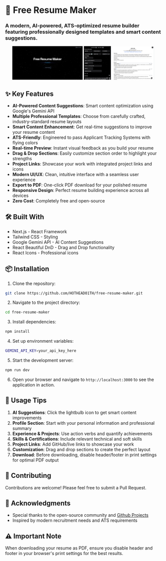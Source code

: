 # 🚀 Free Resume Maker

### A modern, AI-powered, ATS-optimized resume builder featuring professionally designed templates and smart content suggestions.

<p align="center">
  <img src="preview.png" width="45%" />
  <img src="preview2.png" width="45%" />
</p>



## ✨ Key Features

- **AI-Powered Content Suggestions**: Smart content optimization using Google's Gemini API
- **Multiple Professional Templates**: Choose from carefully crafted, industry-standard resume layouts
- **Smart Content Enhancement**: Get real-time suggestions to improve your resume content
- **ATS-Friendly**: Engineered to pass Applicant Tracking Systems with flying colors
- **Real-time Preview**: Instant visual feedback as you build your resume
- **Drag & Drop Sections**: Easily customize section order to highlight your strengths
- **Project Links**: Showcase your work with integrated project links and icons
- **Modern UI/UX**: Clean, intuitive interface with a seamless user experience
- **Export to PDF**: One-click PDF download for your polished resume
- **Responsive Design**: Perfect resume building experience across all devices
- **Zero Cost**: Completely free and open-source

## 🛠️ Built With

- Next.js - React Framework
- Tailwind CSS - Styling
- Google Gemini API - AI Content Suggestions
- React Beautiful DnD - Drag and Drop functionality
- React Icons - Professional icons

## 📦 Installation

1. Clone the repository:
```bash
git clone https://github.com/HOTHEAD01TH/free-resume-maker.git
```

2. Navigate to the project directory:
```bash
cd free-resume-maker
```

3. Install dependencies:
```bash
npm install
```

4. Set up environment variables:
```bash
GEMINI_API_KEY=your_api_key_here
```

5. Start the development server:
```bash
npm run dev
```

6. Open your browser and navigate to `http://localhost:3000` to see the application in action.

## 📝 Usage Tips

1. **AI Suggestions**: Click the lightbulb icon to get smart content improvements
2. **Profile Section**: Start with your personal information and professional summary
3. **Experience & Projects**: Use action verbs and quantify achievements
4. **Skills & Certifications**: Include relevant technical and soft skills
5. **Project Links**: Add GitHub/live links to showcase your work
6. **Customization**: Drag and drop sections to create the perfect layout
7. **Download**: Before downloading, disable header/footer in print settings for optimal PDF output

## 🤝 Contributing

Contributions are welcome! Please feel free to submit a Pull Request.


## 🙏 Acknowledgments

- Special thanks to the open-source community and [Github Projects](https://x.com/githubprojects)
- Inspired by modern recruitment needs and ATS requirements

## ⚠️ Important Note

When downloading your resume as PDF, ensure you disable header and footer in your browser's print settings for the best results.



